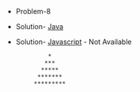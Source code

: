 - Problem-8
- Solution- [Java](https://github.com/hrishipawar24/Pattern-Printing-Javascript/blob/main/08-Pattern-Java/08-Pattern-Java-Solution)
- Solution- [Javascript]() - Not Available

               *
              ***  
             *****
            *******
           *********
